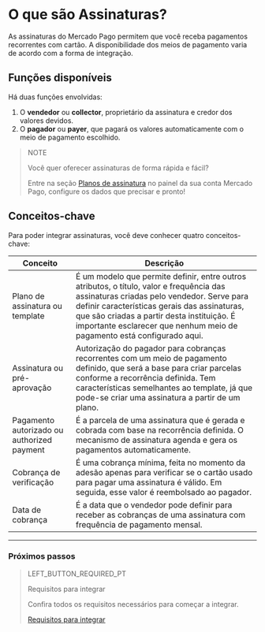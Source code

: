 # O que são Assinaturas?

As assinaturas do Mercado Pago permitem que você receba pagamentos recorrentes com cartão. A disponibilidade dos meios de pagamento varia de acordo com a forma de integração.

## Funções disponíveis

Há duas funções envolvidas: 
1. O __vendedor__ ou __collector__, proprietário da assinatura e credor dos valores devidos.
1. O __pagador__ ou __payer__, que pagará os valores automaticamente com o meio de pagamento escolhido.

> NOTE
> 
> Você quer oferecer assinaturas de forma rápida e fácil?
> 
> Entre na seção [Planos de assinatura](https://www.mercadopago[FAKER][URL][DOMAIN]/subscription-plans) no painel da sua conta Mercado Pago, configure os dados que precisar e pronto!


## Conceitos-chave

Para poder integrar assinaturas, você deve conhecer quatro conceitos-chave: 

| Conceito | Descrição |
| --- |	--- |
| Plano de assinatura ou template | É um modelo que permite definir, entre outros atributos, o título, valor e frequência das assinaturas criadas pelo vendedor. Serve para definir características gerais das assinaturas, que são criadas a partir desta instituição. É importante esclarecer que nenhum meio de pagamento está configurado aqui. |
| Assinatura ou pré-aprovação | Autorização do pagador para cobranças recorrentes com um meio de pagamento definido, que será a base para criar parcelas conforme a recorrência definida. Tem características semelhantes ao template, já que pode-se criar uma assinatura a partir de um plano. |
| Pagamento autorizado ou authorized payment | É a parcela de uma assinatura que é gerada e cobrada com base na recorrência definida. O mecanismo de assinatura agenda e gera os pagamentos automaticamente. |
| Cobrança de verificação | É uma cobrança mínima, feita no momento da adesão apenas para verificar se o cartão usado para pagar uma assinatura é válido. Em seguida, esse valor é reembolsado ao pagador. |
| Data de cobrança | É a data que o vendedor pode definir para receber as cobranças de uma assinatura com frequência de pagamento mensal. |


------------
### Próximos passos
> LEFT_BUTTON_REQUIRED_PT
>
> Requisitos para integrar
>
> Confira todos os requisitos necessários para começar a integrar.
>
> [Requisitos para integrar](https://www.mercadopago[FAKER][URL][DOMAIN]/developers/pt/guides/online-payments/subscriptions/previous-requirements)
